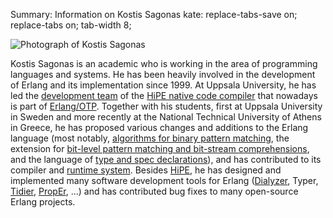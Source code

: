Summary: Information on Kostis Sagonas
kate: replace-tabs-save on; replace-tabs on; tab-width 8;

![Photograph of Kostis Sagonas](/images/kostis.jpg "Kostis Sagonas")

Kostis Sagonas is an academic who is working in the area of programming
languages and systems. He has been heavily involved in the development
of Erlang and its implementation since 1999. At Uppsala University, he has led
the [development team](http://www.it.uu.se/research/group/hipe/people.shtml)
of the [HiPE native code compiler](http://www.it.uu.se/research/group/hipe/)
that nowadays is part of [Erlang/OTP](http://www.erlang.org). Together with
his students, first at Uppsala University in Sweden and more recently
at the National Technical University of Athens in Greece,
he has proposed various changes and additions to the Erlang language (most
notably,
[algorithms for binary pattern matching](http://user.it.uu.se/~kostis/Papers/JFP_06.pdf),
the extension for [bit-level pattern matching and bit-stream
 comprehensions](http://user.it.uu.se/~kostis/Papers/binary_comprehensions.pdf), and
the language of [type and spec declarations](http://user.it.uu.se/~kostis/Papers/contracts.pdf)),
and has contributed to its compiler and
[runtime system](http://user.it.uu.se/~kostis/Papers/scp_mm.pdf).
Besides [HiPE](http://www.erlang.org/doc/apps/hipe/index.html),
he has designed and implemented many software development tools for Erlang
([Dialyzer](http://dialyzer.softlab.ntua.gr),
 Typer<!-- (http://www.erlang.org/doc/typer.html)-->,
 [Tidier](http://tidier.softlab.ntua.gr),
 [PropEr](http://proper.softlab.ntua.gr), ...)
and has contributed bug fixes to many open-source Erlang projects.
